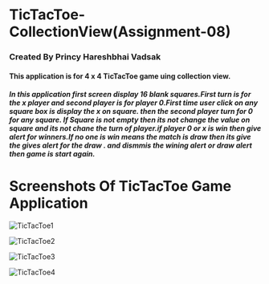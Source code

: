 # TicTacToe-CollectionView(Assignment-08)
 
### Created By Princy Hareshbhai Vadsak

#### This application is for  4 x 4 TicTacToe game uing collection view.

##### In this application first screen display 16 blank squares.First turn is for the x player and second player is for player 0.First time user click on any square box is display the x on square. then the second player turn for 0 for any square. If Square is not empty then its not change the value on square and its not chane the turn of player.if player 0 or x is win then give alert for winners.If no one is win means the match is draw then its give the gives alert for the draw . and dismmis the wining alert or draw alert then game is start again.

# Screenshots Of TicTacToe Game Application

![TicTacToe1](https://user-images.githubusercontent.com/81640415/123968677-147e1200-d9d5-11eb-810d-850cfb58ce32.png)


![TicTacToe2](https://user-images.githubusercontent.com/81640415/123968711-1c3db680-d9d5-11eb-9610-cea41a11e98c.png)


![TicTacToe3](https://user-images.githubusercontent.com/81640415/123968751-26f84b80-d9d5-11eb-8029-58edf74d7179.png)


![TicTacToe4](https://user-images.githubusercontent.com/81640415/123968799-34153a80-d9d5-11eb-89cf-eff86ab8fd9c.png)

